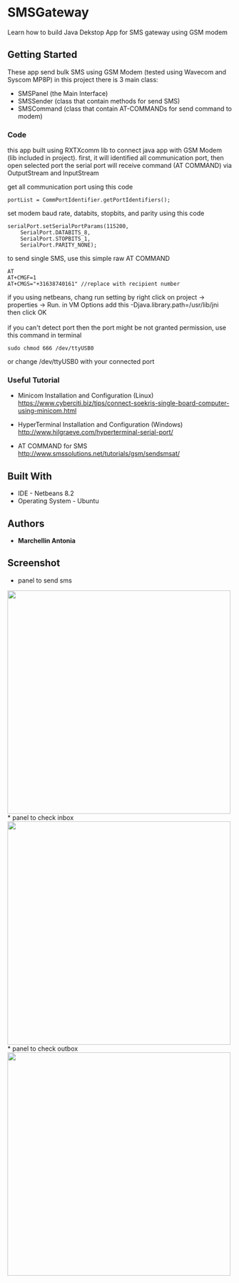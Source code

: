 # SMSGateway
Learn how to build Java Dekstop App for SMS gateway using GSM modem

## Getting Started

These app send bulk SMS using GSM Modem (tested using Wavecom and Syscom MP8P) 
in this project there is 3 main class:
- SMSPanel (the Main Interface)
- SMSSender (class that contain methods for send SMS)
- SMSCommand (class that contain AT-COMMANDs for send command to modem)

### Code

this app built using RXTXcomm lib to connect java app with GSM Modem (lib included in project).
first, it will identified all communication port, then open selected port
the serial port will receive command (AT COMMAND) via OutputStream and InputStream 

get all communication port using this code

```
portList = CommPortIdentifier.getPortIdentifiers();
```

set modem baud rate, databits, stopbits, and parity using this code

```
serialPort.setSerialPortParams(115200,
    SerialPort.DATABITS_8,
    SerialPort.STOPBITS_1,
    SerialPort.PARITY_NONE);
```

to send single SMS, use this simple raw AT COMMAND 

```
AT
AT+CMGF=1
AT+CMGS="+31638740161" //replace with recipient number

```
if you using netbeans, chang run setting by right click on project -> properties -> Run. in VM Options add this -Djava.library.path=/usr/lib/jni then click OK
<br /><br />
if you can't detect port then the port might be not granted permission, use this command in terminal
```
sudo chmod 666 /dev/ttyUSB0

```
or change /dev/ttyUSB0 with your connected port

### Useful Tutorial
- Minicom Installation and Configuration (Linux)
https://www.cyberciti.biz/tips/connect-soekris-single-board-computer-using-minicom.html

- HyperTerminal Installation and Configuration (Windows)
http://www.hilgraeve.com/hyperterminal-serial-port/

- AT COMMAND for SMS
http://www.smssolutions.net/tutorials/gsm/sendsmsat/

## Built With

* IDE - Netbeans 8.2
* Operating System - Ubuntu

## Authors

* **Marchellin Antonia**

## Screenshot
* panel to send sms <br />
<img src="https://cloud.githubusercontent.com/assets/12492522/21212439/3fe0c758-c2bf-11e6-8c3f-5db5e2c56390.png" width="500">
<br />
* panel to check inbox <br />
<img src="https://cloud.githubusercontent.com/assets/12492522/21212440/3fe1b88e-c2bf-11e6-9169-5274eaf7794b.png" width="500">
<br />
* panel to check outbox <br />
<img src="https://cloud.githubusercontent.com/assets/12492522/21212438/3fe09c42-c2bf-11e6-96ed-41d3bbc5bb30.png" width="500">
<br />
